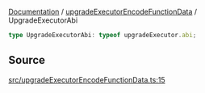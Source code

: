[Documentation](../../README.md) / [upgradeExecutorEncodeFunctionData](../README.md) / UpgradeExecutorAbi

```ts
type UpgradeExecutorAbi: typeof upgradeExecutor.abi;
```

## Source

[src/upgradeExecutorEncodeFunctionData.ts:15](https://github.com/anegg0/arbitrum-orbit-sdk/blob/8d986d322aefb470a79fa3dc36918f72097df8c1/src/upgradeExecutorEncodeFunctionData.ts#L15)
